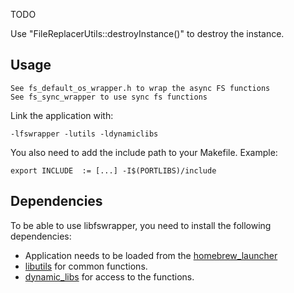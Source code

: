 TODO

Use "FileReplacerUtils::destroyInstance()" to destroy the instance.

## Usage
	See fs_default_os_wrapper.h to wrap the async FS functions
	See fs_sync_wrapper to use sync fs functions


Link the application with:
```
-lfswrapper -lutils -ldynamiclibs 
```

You also need to add the include path to your Makefile. Example:

```
export INCLUDE	:= [...] -I$(PORTLIBS)/include
```

## Dependencies
To be able to use libfswrapper, you need to install the following dependencies:

- Application needs to be loaded from the [homebrew_launcher](https://github.com/dimok789/homebrew_launcher)
- [libutils](https://github.com/Maschell/libutils) for common functions.
- [dynamic_libs](https://github.com/Maschell/dynamic_libs/tree/lib) for access to the functions.